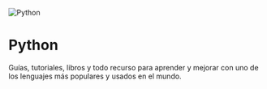 ![Python](https://github.com/user-attachments/assets/e17f68e3-f290-4a2b-be03-7349bd7eb41b)
# Python
Guías, tutoriales, libros y todo recurso para aprender y mejorar con uno de los lenguajes más populares y usados en el mundo.
